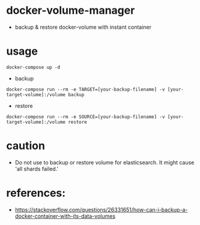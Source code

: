 # docker-volume-manager
- backup &amp; restore docker-volume with instant container

# usage
```shell
docker-compose up -d
```

- backup
```shell
docker-compose run --rm -e TARGET=[your-backup-filename] -v [your-target-volume]:/volume backup
```
- restore
```shell
docker-compose run --rm -e SOURCE=[your-backup-filename] -v [your-target-volume]:/volume restore
```

# caution
- Do not use to backup or restore volume for elasticsearch. It might cause 'all shards failed.'

# references:
- https://stackoverflow.com/questions/26331651/how-can-i-backup-a-docker-container-with-its-data-volumes
